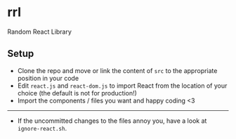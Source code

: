 # rrl
Random React Library

## Setup
- Clone the repo and move or link the content of `src` to the appropriate position in your code
- Edit `react.js` and `react-dom.js` to import React from the location of your choice (the default is not for production!)
- Import the components / files you want and happy coding <3
---
- If the uncommitted changes to the files annoy you, have a look at `ignore-react.sh`.
